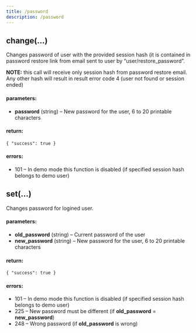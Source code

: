 ```yaml
---
title: /password
description: /password
---
```


## change(…)

Changes password of user with the provided session hash (it is contained in password restore link from email sent to user by “user/restore_password”.

**NOTE:** this call will receive only session hash from password restore email. Any other hash will result in result error code 4 (user not found or session ended)

#### parameters:

*   **password** (string) – New password for the user, 6 to 20 printable characters

#### return:

    { "success": true }


#### errors:

*   101 – In demo mode this function is disabled (if specified session hash belongs to demo user)

## set(…)

Changes password for logined user.

#### parameters:

*   **old_password** (string) – Current password of the user
*   **new_password** (string) – New password for the user, 6 to 20 printable characters

#### return:

    { "success": true }


#### errors:

*   101 – In demo mode this function is disabled (if specified session hash belongs to demo user)
*   225 – New password must be different (if **old_password** = **new_password**)
*   248 – Wrong password (if **old_password** is wrong)
